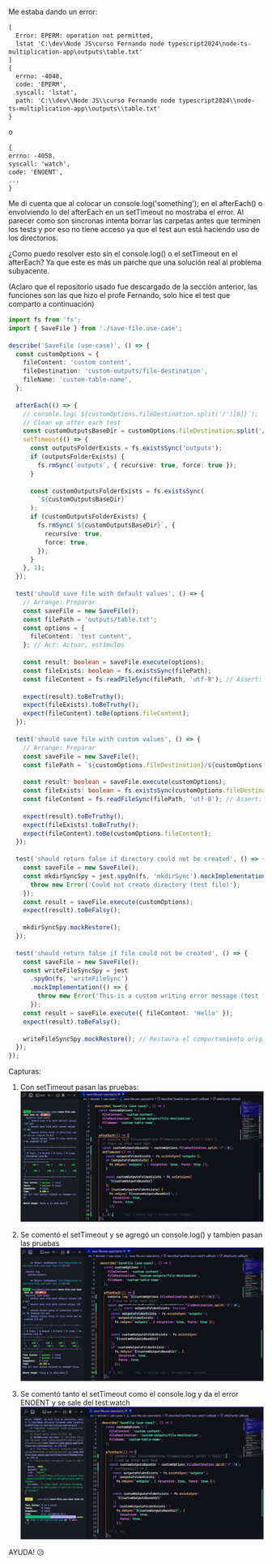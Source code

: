 Me estaba dando un error:

```shell
[
  Error: EPERM: operation not permitted,
  lstat 'C:\dev\Node JS\curso Fernando node typescript2024\node-ts-multiplication-app\outputs\table.txt'
]
{
  errno: -4048,
  code: 'EPERM',
  syscall: 'lstat',
  path: 'C:\\dev\\Node JS\\curso Fernando node typescript2024\\node-ts-multiplication-app\\outputs\\table.txt'
}
```

o

```shell
{
errno: -4058,
syscall: 'watch',
code: 'ENOENT',
...
}
```

Me di cuenta que al colocar un console.log('something'); en el afterEach() o envolviendo lo del afterEach en un setTimeout no mostraba el error. Al parecer como son sincronas intenta borrar las carpetas antes que terminen los tests y por eso no tiene acceso ya que el test aun está haciendo uso de los directorios.

¿Como puedo resolver esto sin el console.log() o el setTimeout en el afterEach? Ya que este es más un parche que una solución real al problema subyacente.

(Aclaro que el repositorio usado fue descargado de la sección anterior, las funciones son las que hizo el profe Fernando, solo hice el test que comparto a continuación)

```typescript
import fs from 'fs';
import { SaveFile } from './save-file.use-case';

describe('SaveFile (use-case)', () => {
  const customOptions = {
    fileContent: 'custom content',
    fileDestination: 'custom-outputs/file-destination',
    fileName: 'custom-table-name',
  };

  afterEach(() => {
    // console.log(`${customOptions.fileDestination.split('/')[0]}`);
    // Clean up after each test
    const customOutputsBaseDir = customOptions.fileDestination.split('/')[0];
    setTimeout(() => {
      const outputsFolderExists = fs.existsSync('outputs');
      if (outputsFolderExists) {
        fs.rmSync(`outputs`, { recursive: true, force: true });
      }

      const customOutputsFolderExists = fs.existsSync(
        `${customOutputsBaseDir}`
      );
      if (customOutputsFolderExists) {
        fs.rmSync(`${customOutputsBaseDir}`, {
          recursive: true,
          force: true,
        });
      }
    }, 1);
  });

  test('should save file with default values', () => {
    // Arrange: Preparar
    const saveFile = new SaveFile();
    const filePath = 'outputs/table.txt';
    const options = {
      fileContent: 'test content',
    }; // Act: Actuar, estímulos

    const result: boolean = saveFile.execute(options);
    const fileExists: boolean = fs.existsSync(filePath);
    const fileContent = fs.readFileSync(filePath, 'utf-8'); // Assert: Afirmar, Aserciones

    expect(result).toBeTruthy();
    expect(fileExists).toBeTruthy();
    expect(fileContent).toBe(options.fileContent);
  });

  test('should save file with custom values', () => {
    // Arrange: Preparar
    const saveFile = new SaveFile();
    const filePath = `${customOptions.fileDestination}/${customOptions.fileName}.txt`; // Act: Actuar, estímulos

    const result: boolean = saveFile.execute(customOptions);
    const fileExists: boolean = fs.existsSync(customOptions.fileDestination);
    const fileContent = fs.readFileSync(filePath, 'utf-8'); // Assert: Afirmar, Aserciones

    expect(result).toBeTruthy();
    expect(fileExists).toBeTruthy();
    expect(fileContent).toBe(customOptions.fileContent);
  });

  test('should return false if directory could not be created', () => {
    const saveFile = new SaveFile();
    const mkdirSyncSpy = jest.spyOn(fs, 'mkdirSync').mockImplementation(() => {
      throw new Error('Could not create directory (test file)');
    });
    const result = saveFile.execute(customOptions);
    expect(result).toBeFalsy();

    mkdirSyncSpy.mockRestore();
  });

  test('should return false if file could not be created', () => {
    const saveFile = new SaveFile();
    const writeFileSyncSpy = jest
      .spyOn(fs, 'writeFileSync')
      .mockImplementation(() => {
        throw new Error('This is a custom writing error message (test file)');
      });
    const result = saveFile.execute({ fileContent: 'Hello' });
    expect(result).toBeFalsy();

    writeFileSyncSpy.mockRestore(); // Restaura el comportamiento original de fs.writeFileSync() después de la prueba.
  });
});
```

Capturas:

1. Con setTimeout pasan las pruebas:
   ![setTimeout](./screenshots/01-setTimeout.jpg)

2. Se comentó el setTimeout y se agregó un console.log() y tambien pasan las pruebas
   ![console.log](./screenshots/02-console-log.jpg)

3. Se comentó tanto el setTimeout como el console.log y da el error ENOENT y se sale del test:watch
   ![without](./screenshots/03-sin-console-log-sin-settimeout.jpg)

AYUDA! 😥
